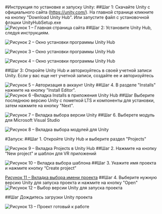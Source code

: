 #Инструкция по установке и запуску Unity:
##Шаг 1: Скачайте Unity с официального сайта (https://unity.com/). На главной странице кликните на кнопку "Download Unity Hub".  Или запустите файл с установочной флэшки UnityHubSetup.exe  
![Рисунок 1 – Главная страница сайта](setup_imgs/Picture1.png)
##Шаг 2: Установите Unity Hub, следуя инструкциям.
 
![Рисунок 2 – Окно установки программы Unity Hub](setup_imgs/Picture2.png)

 
![Рисунок 3 – Окно установки программы Unity Hub](setup_imgs/Picture3.png)
 
![Рисунок 4 – Окно установки программы Unity Hub](setup_imgs/Picture4.png)

##Шаг 3: Откройте Unity Hub и авторизуйтесь в своей учетной записи Unity. Если у вас еще нет учетной записи, создайте ее и авторизуйтесь
 
![Рисунок 5 – Авторизация в аккаунт Unity](setup_imgs/Picture5.png)
##Шаг 4. В разделе "Installs" нажмите на кнопку "Install Editor".  
![Рисунок 6 –Вкладка Installs в приложения Unity Hub](setup_imgs/Picture6.png)
##Шаг  Выберите последнюю версию Unity c пометкой LTS и компоненты для установки, затем нажмите на кнопку "Next". 
 
![Рисунок 7 – Вкладка выбора версии Unity](setup_imgs/Picture7.png)
##Шаг 6. Выберете модуль для Microsoft Visual Studio
 
![Рисунок 8 – Вкладка выбора модулей для Unity](setup_imgs/Picture8.png)
 
#Запуск:
##Шаг 1. Откройте Unity Hub и выберите раздел "Projects"
 
![Рисунок 9 – Вкладка Projects в Unity Hub](setup_imgs/Picture9.png)
##Шаг 2. Нажмите на кнопку "New project" и шаблон для VR приложений
 
![Рисунок 10 – Вкладка выбора шаблона](setup_imgs/Picture10.png)
##Шаг 3. Укажите имя проекта и нажмите кнопку “Create project”
 
[Рисунок 11 – Вкладка выбора имени проекта](setup_imgs/Picture11.png)
##Шаг 4. Выберите нужную версию Unity для запуска проекта и нажмите на кнопку "Open" 
![Рисунок 12 – Выбор версии Unity для запуска проекта](setup_imgs/Picture12.png)

##Шаг  Дождитесь загрузки Unity проекта
 
![Рисунок 13 – Проект готовый к работе](setup_imgs/Picture13.png)
